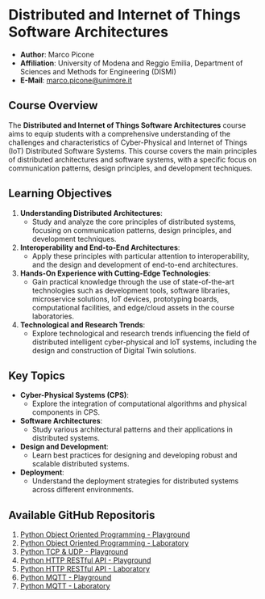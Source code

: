 # Distributed and Internet of Things Software Architectures

- **Author**: Marco Picone
- **Affiliation**: University of Modena and Reggio Emilia, Department of Sciences and Methods for Engineering (DISMI)
- **E-Mail**: marco.picone@unimore.it

## Course Overview

The **Distributed and Internet of Things Software Architectures** course aims to equip students with a comprehensive understanding of the challenges and characteristics of Cyber-Physical and Internet of Things (IoT) Distributed Software Systems. This course covers the main principles of distributed architectures and software systems, with a specific focus on communication patterns, design principles, and development techniques.

## Learning Objectives

1. **Understanding Distributed Architectures**: 
   - Study and analyze the core principles of distributed systems, focusing on communication patterns, design principles, and development techniques.   
2. **Interoperability and End-to-End Architectures**:
   - Apply these principles with particular attention to interoperability, and the design and development of end-to-end architectures.
3. **Hands-On Experience with Cutting-Edge Technologies**:
   - Gain practical knowledge through the use of state-of-the-art technologies such as development tools, software libraries, microservice solutions, IoT devices, prototyping boards, computational facilities, and edge/cloud assets in the course laboratories.
4. **Technological and Research Trends**:
   - Explore technological and research trends influencing the field of distributed intelligent cyber-physical and IoT systems, including the design and construction of Digital Twin solutions.
   
## Key Topics

- **Cyber-Physical Systems (CPS)**:
  - Explore the integration of computational algorithms and physical components in CPS.  
- **Software Architectures**:
  - Study various architectural patterns and their applications in distributed systems.
- **Design and Development**:
  - Learn best practices for designing and developing robust and scalable distributed systems.
- **Deployment**:
  - Understand the deployment strategies for distributed systems across different environments.

## Available GitHub Repositoris 

1. [Python Object Oriented Programming - Playground](https://github.com/Distributed-IoT-Software-Arch-Course/python-oop-playground)
2. [Python Object Oriented Programming - Laboratory](https://github.com/Distributed-IoT-Software-Arch-Course/laboratory-python-oop)
3. [Python TCP & UDP - Playground](https://github.com/Distributed-IoT-Software-Arch-Course/python-tcp-udp-playground)
4. [Python HTTP RESTful API - Playground](https://github.com/Distributed-IoT-Software-Arch-Course/python-http-api-playground)
5. [Python HTTP RESTful API - Laboratory](https://github.com/Distributed-IoT-Software-Arch-Course/laboratory-python-http-rest-api)
6. [Python MQTT - Playground](https://github.com/Distributed-IoT-Software-Arch-Course/python-mqtt-playground)
7. [Python MQTT - Laboratory](https://github.com/Distributed-IoT-Software-Arch-Course/laboratory-python-mqtt)
